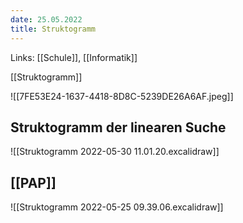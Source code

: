```yaml
---
date: 25.05.2022
title: Struktogramm
---
```

Links: [[Schule]], [[Informatik]]

[[Struktogramm]]

![[7FE53E24-1637-4418-8D8C-5239DE26A6AF.jpeg]]
## Struktogramm der linearen Suche 
![[Struktogramm 2022-05-30 11.01.20.excalidraw]]

## [[PAP]]

![[Struktogramm 2022-05-25 09.39.06.excalidraw]]